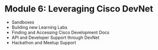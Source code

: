 # Module 6: Leveraging Cisco DevNet

* Sandboxes
* Building new Learning Labs
* Finding and Accessing Cisco Development Docs
* API and Developer Support through DevNet
* Hackathon and Meetup Support

